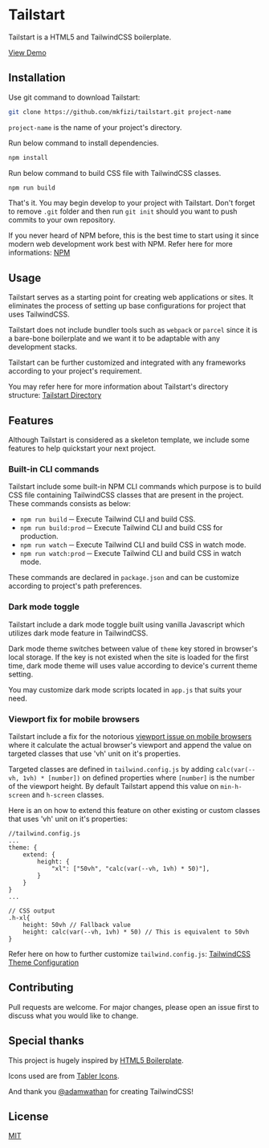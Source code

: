 # Tailstart

Tailstart is a HTML5 and TailwindCSS boilerplate.

[View Demo](https://mkfizi.github.io/tailstart)

## Installation

Use git command to download Tailstart:
```bash 
git clone https://github.com/mkfizi/tailstart.git project-name
```
`project-name` is the name of your project's directory.

Run below command to install dependencies.
```bash
npm install
```

Run below command to build CSS file with TailwindCSS classes.
```bash
npm run build
```

That's it. You may begin develop to your project with Tailstart. Don't forget
to remove `.git` folder and then run `git init` should you want to push commits
to your own repository.

If you never heard of NPM before, this is the best time to start using it since
modern web development work best with NPM. Refer here for more informations:
[NPM](https://www.npmjs.com/)

## Usage

Tailstart serves as a starting point for creating web applications or sites. It
eliminates the process of setting up base configurations for project that uses
TailwindCSS.

Tailstart does not include bundler tools such as `webpack` or `parcel` since it
is a bare-bone boilerplate and we want it to be adaptable with any development
stacks.

Tailstart can be further customized and integrated with any frameworks according
to your project's requirement.

You may refer here for more information about Tailstart's directory structure:
[Tailstart Directory](./DIRECTORY.md)

## Features

Although Tailstart is considered as a skeleton template, we include some
features to help quickstart your next project.

### Built-in CLI commands

Tailstart include some built-in NPM CLI commands which purpose is to build CSS
file containing TailwindCSS classes that are present in the project. These 
commands consists as below:

* `npm run build` ─ Execute Tailwind CLI and build CSS.
* `npm run build:prod` ─ Execute Tailwind CLI and build CSS for production.
* `npm run watch` ─ Execute Tailwind CLI and build CSS in watch mode.
* `npm run watch:prod` ─ Execute Tailwind CLI and build CSS in watch mode.

These commands are declared in `package.json` and can be customize according to
project's path preferences.

### Dark mode toggle

Tailstart include a dark mode toggle built using vanilla Javascript which 
utilizes dark mode feature in TailwindCSS. 

Dark mode theme switches between value of `theme` key stored in browser's local
storage. If the key is not existed when the site is loaded for the first time, 
dark mode theme will uses value according to device's current theme setting.

You may customize dark mode scripts located in `app.js` that suits your need.

### Viewport fix for mobile browsers

Tailstart include a fix for the notorious [viewport issue on mobile browsers](https://stackoverflow.com/questions/37112218/css3-100vh-not-constant-in-mobile-browser)
where it calculate the actual browser's viewport and append the value on
targeted classes that use 'vh' unit on it's properties.

Targeted classes are defined in `tailwind.config.js` by adding `calc(var(--vh, 1vh) * [number])`
on defined properties where `[number]` is the number of the viewport height. 
By default Tailstart append this value on `min-h-screen` and `h-screen` classes.

Here is an on how to extend this feature on other existing or custom classes
that uses 'vh' unit on it's properties:
```
//tailwind.config.js
...
theme: {
    extend: {
        height: {
            "xl": ["50vh", "calc(var(--vh, 1vh) * 50)"],
        }
    }
}
...

// CSS output
.h-xl{
    height: 50vh // Fallback value
    height: calc(var(--vh, 1vh) * 50) // This is equivalent to 50vh
}
```

Refer here on how to further customize `tailwind.config.js`:
[TailwindCSS Theme Configuration](https://tailwindcss.com/docs/theme)

## Contributing

Pull requests are welcome. For major changes, please open an issue first to
discuss what you would like to change.

## Special thanks

This project is hugely inspired by 
[HTML5 Boilerplate](https://github.com/h5bp/html5-boilerplate).

Icons used are from [Tabler Icons](https://tablericons.com/).

And thank you [@adamwathan](https://twitter.com/adamwathan) for creating
TailwindCSS!

## License
[MIT](https://github.com/mkfizi/tailstart/blob/main/LICENSE)

